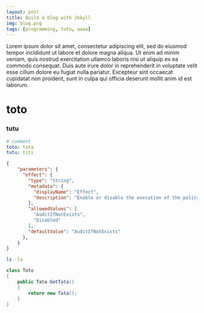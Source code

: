 ```yaml
---
layout: post
title: Build a blog with Jekyll
img: blog.png
tags: [programming, tutu, aaaa]
---
```

Lorem ipsum dolor sit amet, consectetur adipiscing elit, sed do eiusmod tempor incididunt ut labore et dolore magna aliqua. Ut enim ad minim veniam, quis nostrud exercitation ullamco laboris nisi ut aliquip ex ea commodo consequat. Duis aute irure dolor in reprehenderit in voluptate velit esse cillum dolore eu fugiat nulla pariatur. Excepteur sint occaecat cupidatat non proident, sunt in culpa qui officia deserunt mollit anim id est laborum.

# toto

### tutu

```yaml
# comment
toto: tata
tutu: titi
```
```json
{
    "parameters": {
      "effect": {
        "type": "String",
        "metadata": {
          "displayName": "Effect",
          "description": "Enable or disable the execution of the policy"
        },
        "allowedValues": [
          "AuditIfNotExists",
          "Disabled"
        ],
        "defaultValue": "AuditIfNotExists"
      },
    }
}
```
```sh
ls -la
```
```csharp
class Toto
{
    public Tata GetTata()
    {
        return new Tata();
    }
}
```
